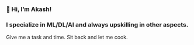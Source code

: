 ### 👋 Hi, I’m Akash!
### I specialize in ML/DL/AI and always upskilling in other aspects.
Give me a task and time. Sit back and let me cook.


<!---
akashkashyaps/akashkashyaps is a ✨ special ✨ repository because its `README.md` (this file) appears on your GitHub profile.
You can click the Preview link to take a look at your changes.
--->
